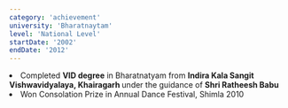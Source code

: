 ```yaml
---
category: 'achievement'
university: 'Bharatnaytam'
level: 'National Level'
startDate: '2002'
endDate: '2012'
---
```


<li>Completed <b>VID degree</b> in Bharatnatyam from <b>Indira Kala Sangit Vishwavidyalaya, Khairagarh </b> under the guidance of <b>Shri Ratheesh Babu</b>
<li>Won Consolation Prize in Annual Dance Festival, Shimla 2010
